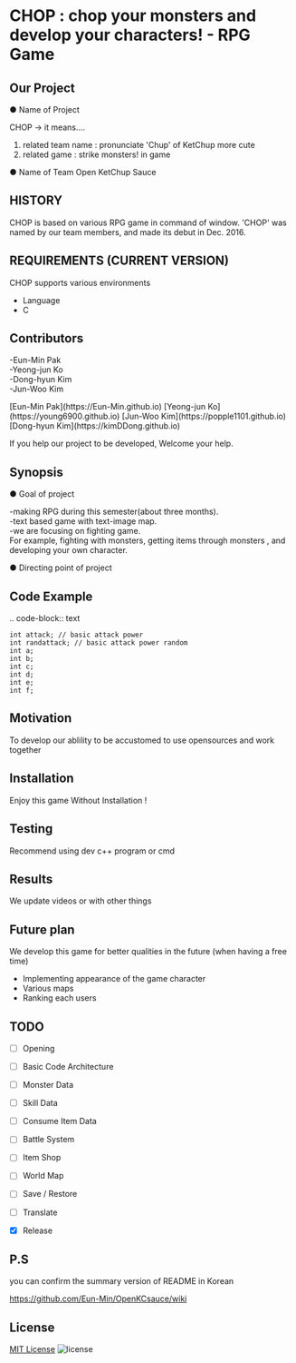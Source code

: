 CHOP : chop your monsters and develop your characters! - RPG Game
===============================================================

## Our Project

● Name of Project  

CHOP
-> it means....  
1) related team name : pronunciate 'Chup' of KetChup more cute  
2) related game : strike monsters! in game


● Name of Team
Open KetChup Sauce


## HISTORY

CHOP is based on various RPG game in command of window. 'CHOP' was named by our team members, and made its debut in Dec. 2016.


## REQUIREMENTS (CURRENT VERSION)
CHOP supports various environments
* Language
 * C


## Contributors

<current team members>

-Eun-Min Pak  
-Yeong-jun Ko  
-Dong-hyun Kim  
-Jun-Woo Kim  
  
<Github address of team members>  
[Eun-Min Pak](https://Eun-Min.github.io)  
[Yeong-jun Ko](https://young6900.github.io)  
[Jun-Woo Kim](https://popple1101.github.io)  
[Dong-hyun Kim](https://kimDDong.github.io)  

<people who will contribute afterwords>

If you help our project to be developed, Welcome your help.


## Synopsis
  
● Goal of project

-making RPG during this semester(about three months).  
-text based game with text-image map.     
-we are focusing on fighting game.      
For example, fighting with monsters, getting items through monsters , and developing your own character.

● Directing point of project


## Code Example

.. code-block:: text

    int attack; // basic attack power
    int randattack; // basic attack power random
    int a;
    int b;
    int c;
    int d;
    int e;
    int f;


## Motivation

To develop our ablility to be accustomed to use opensources and work together


## Installation

Enjoy this game Without Installation !


## Testing

Recommend using dev c++ program or cmd


## Results

We update videos or with other things


## Future plan 

We develop this game for better qualities in the future (when having a free time)
- Implementing appearance of the game character
- Various maps
- Ranking each users

## TODO

- [ ] Opening
- [ ] Basic Code Architecture
- [ ] Monster Data
- [ ] Skill Data
- [ ] Consume Item Data
- [ ] Battle System
- [ ] Item Shop
- [ ] World Map
- [ ] Save / Restore
- [ ] Translate
- [x] Release


## P.S  
you can confirm the summary version of README in Korean

https://github.com/Eun-Min/OpenKCsauce/wiki


## License

[MIT License](LICENSE)
![license](https://img.shields.io/github/license/rastapasta/pokemon-go-mitm-node.svg)
